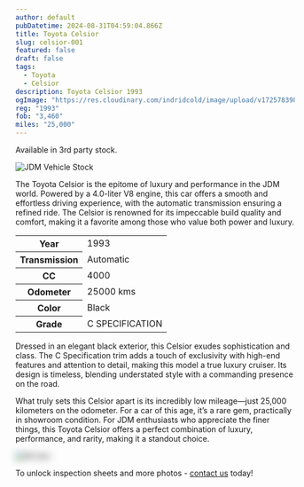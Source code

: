 ```yaml
---
author: default
pubDatetime: 2024-08-31T04:59:04.866Z
title: Toyota Celsior
slug: celsior-001
featured: false
draft: false
tags:
  - Toyota
  - Celsior
description: Toyota Celsior 1993
ogImage: "https://res.cloudinary.com/indridcold/image/upload/v1725783982/JDM/mds7eiira1axfcqvmvwl.webp"
reg: "1993"
fob: "3,460"
miles: "25,000"
---
```

Available in 3rd party stock.

![JDM Vehicle Stock](https://res.cloudinary.com/indridcold/image/upload/v1725783982/JDM/mds7eiira1axfcqvmvwl.webp)

The Toyota Celsior is the epitome of luxury and performance in the JDM world. Powered by a 4.0-liter V8 engine, this car offers a smooth and effortless driving experience, with the automatic transmission ensuring a refined ride. The Celsior is renowned for its impeccable build quality and comfort, making it a favorite among those who value both power and luxury.

<table>
  <tr>
    <th>Year</th>
    <td>1993</td>
  </tr>
  <tr>
    <th>Transmission</th>
    <td>Automatic</td>
  </tr>
  <tr>
    <th>CC</th>
    <td>4000</td>
  </tr>
    <tr>
    <th>Odometer</th>
    <td>25000 kms</td>
  </tr>
      <tr>
    <th>Color</th>
    <td>Black</td>
  </tr>
      <tr>
    <th>Grade</th>
    <td>C SPECIFICATION</td>
</table>

Dressed in an elegant black exterior, this Celsior exudes sophistication and class. The C Specification trim adds a touch of exclusivity with high-end features and attention to detail, making this model a true luxury cruiser. Its design is timeless, blending understated style with a commanding presence on the road.

What truly sets this Celsior apart is its incredibly low mileage—just 25,000 kilometers on the odometer. For a car of this age, it’s a rare gem, practically in showroom condition. For JDM enthusiasts who appreciate the finer things, this Toyota Celsior offers a perfect combination of luxury, performance, and rarity, making it a standout choice.

<img src="https://res.cloudinary.com/indridcold/image/upload/v1725784389/JDM/mol3ngb4ma2yy1rxgwj8.webp" alt="Alt text" style="filter: blur(7px);">

To unlock inspection sheets and more photos - [contact us](../../contact) today!